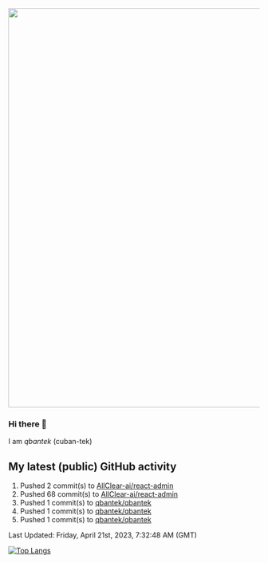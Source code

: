 <img src="https://user-images.githubusercontent.com/1090192/231227350-b13c0797-9e41-42a4-ab5c-d0e234d2a3d2.png" width="800px" />

### Hi there 👋

I am *qbantek* (cuban-tek)

<!--
**qbantek/qbantek** is a ✨ _special_ ✨ repository because its `README.md` (this file) appears on your GitHub profile.

Here are some ideas to get you started:

- 🔭 I’m currently working on ...
- 🌱 I’m currently learning ...
- 👯 I’m looking to collaborate on ...
- 🤔 I’m looking for help with ...
- 💬 Ask me about ...
- 📫 How to reach me: ...
- 😄 Pronouns: ...
- ⚡ Fun fact: ...
-->

## My latest (public) GitHub activity
<!--RECENT_ACTIVITY:start-->
1. Pushed 2 commit(s) to [AllClear-ai/react-admin](https://github.com/AllClear-ai/react-admin)<br>
2. Pushed 68 commit(s) to [AllClear-ai/react-admin](https://github.com/AllClear-ai/react-admin)<br>
3. Pushed 1 commit(s) to [qbantek/qbantek](https://github.com/qbantek/qbantek)<br>
4. Pushed 1 commit(s) to [qbantek/qbantek](https://github.com/qbantek/qbantek)<br>
5. Pushed 1 commit(s) to [qbantek/qbantek](https://github.com/qbantek/qbantek)<br>
<!--RECENT_ACTIVITY:end-->

<!--RECENT_ACTIVITY:last_update-->
Last Updated: Friday, April 21st, 2023, 7:32:48 AM (GMT)
<!--RECENT_ACTIVITY:last_update_end-->


[![Top Langs](https://github-readme-stats.vercel.app/api/top-langs/?username=qbantek&langs_count=10&hide_progress=true)](https://github.com/anuraghazra/github-readme-stats)
